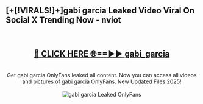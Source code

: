 <h2>[+[!VIRALS!]+]gabi garcia Leaked Video Viral On Social X Trending Now - nviot</h2>
<br>
<div align="center">
<h2><a href="https://libra.edu.pl?gabi_garcia" rel="nofollow">🔴 CLICK HERE 🌐==►► gabi_garcia</a></h2>
<br>
Get gabi garcia OnlyFans leaked all content. Now you can access all videos and pictures of gabi garcia OnlyFans. New Updated Files 2025!
<br>
<br>
<a href="https://libra.edu.pl?gabi_garcia" rel="nofollow" data-target="animated-image.originalLink"><img src="https://i.ibb.co.com/WyWwxjT/player-gif2.gif" alt="gabi garcia Leaked OnlyFans" style="max-width: 100%; display: inline-block;" data-target="animated-image.originalImage"></a>
</div>
<br>